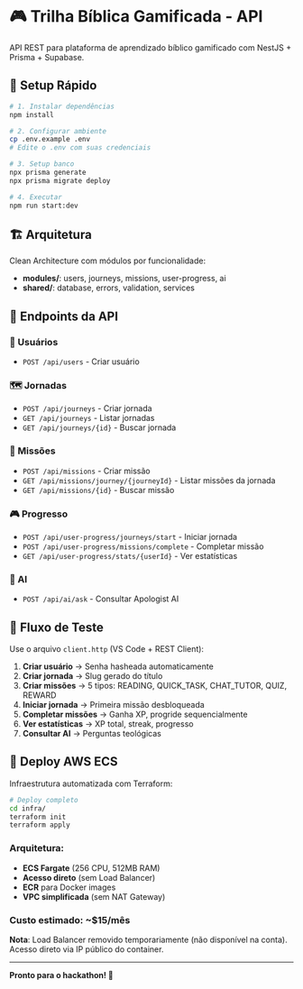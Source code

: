 # 🎮 Trilha Bíblica Gamificada - API

API REST para plataforma de aprendizado bíblico gamificado com NestJS + Prisma + Supabase.

## 🚀 Setup Rápido

```bash
# 1. Instalar dependências
npm install

# 2. Configurar ambiente
cp .env.example .env
# Edite o .env com suas credenciais

# 3. Setup banco
npx prisma generate
npx prisma migrate deploy

# 4. Executar
npm run start:dev
```

## 🏗️ Arquitetura

Clean Architecture com módulos por funcionalidade:
- **modules/**: users, journeys, missions, user-progress, ai
- **shared/**: database, errors, validation, services

## 🎯 Endpoints da API

### 👤 Usuários
- `POST /api/users` - Criar usuário

### 🗺️ Jornadas
- `POST /api/journeys` - Criar jornada
- `GET /api/journeys` - Listar jornadas
- `GET /api/journeys/{id}` - Buscar jornada

### 🎯 Missões
- `POST /api/missions` - Criar missão
- `GET /api/missions/journey/{journeyId}` - Listar missões da jornada
- `GET /api/missions/{id}` - Buscar missão

### 🎮 Progresso
- `POST /api/user-progress/journeys/start` - Iniciar jornada
- `POST /api/user-progress/missions/complete` - Completar missão
- `GET /api/user-progress/stats/{userId}` - Ver estatísticas

### 🤖 AI
- `POST /api/ai/ask` - Consultar Apologist AI

## 🧪 Fluxo de Teste

Use o arquivo `client.http` (VS Code + REST Client):

1. **Criar usuário** → Senha hasheada automaticamente
2. **Criar jornada** → Slug gerado do título
3. **Criar missões** → 5 tipos: READING, QUICK_TASK, CHAT_TUTOR, QUIZ, REWARD
4. **Iniciar jornada** → Primeira missão desbloqueada
5. **Completar missões** → Ganha XP, progride sequencialmente
6. **Ver estatísticas** → XP total, streak, progresso
7. **Consultar AI** → Perguntas teológicas

## 🚀 Deploy AWS ECS

Infraestrutura automatizada com Terraform:

```bash
# Deploy completo
cd infra/
terraform init
terraform apply
```

### Arquitetura:
- **ECS Fargate** (256 CPU, 512MB RAM)
- **Acesso direto** (sem Load Balancer)
- **ECR** para Docker images
- **VPC simplificada** (sem NAT Gateway)

### Custo estimado: ~$15/mês

**Nota**: Load Balancer removido temporariamente (não disponível na conta). Acesso direto via IP público do container.

---

**Pronto para o hackathon! 🎉**
